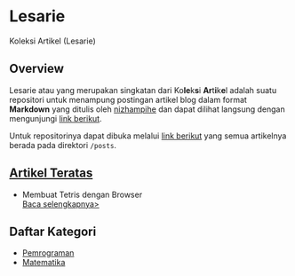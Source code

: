 # Lesarie

Koleksi Artikel (Lesarie)

## Overview

Lesarie atau yang merupakan singkatan dari Ko**le**k**s**i **Ar**t**i**k**e**l adalah suatu repositori untuk menampung postingan artikel blog dalam format **Markdown** yang ditulis oleh [nizhampihe](https://github.com/nizhampihe) dan dapat dilihat langsung dengan mengunjungi [link berikut](https://nizhampihe.github.io/Lesarie).

Untuk repositorinya dapat dibuka melalui [link berikut](https://github.com/nizhampihe/Lesarie) yang semua artikelnya berada pada direktori `/posts`.

## [Artikel Teratas](https://nizhampihe.github.io/Lesarie/posts)

- Membuat Tetris dengan Browser <br> [Baca selengkapnya>](https://nizhampihe.github.io/Lesarie/posts/pemrograman/membuat-tetris.html)

## Daftar Kategori

- [Pemrograman](https://nizhampihe.github.io/Lesarie/posts/pemrograman)
- [Matematika]()